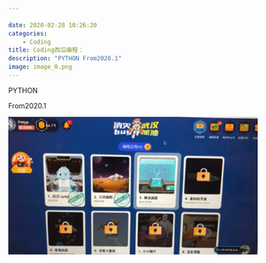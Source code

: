 ```yaml
---

date: 2020-02-28 10:26:20
categories:
    - Coding
title: Coding西瓜编程：
description: "PYTHON From2020.1"
image: image_0.png
---
```


PYTHON

  


From2020.1

![](image_0.png)